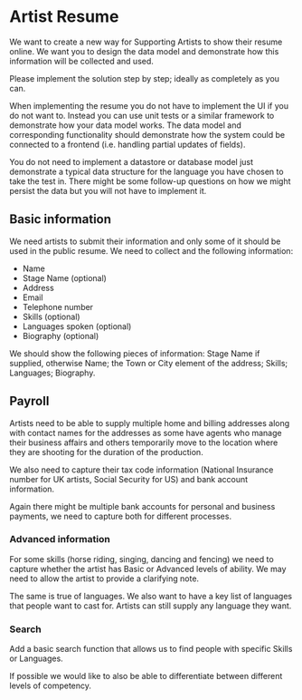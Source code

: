 # Artist Resume

We want to create a new way for Supporting Artists to show their resume online. We want you to design the data model and demonstrate how this information will be collected and used.

Please implement the solution step by step; ideally as completely as you can.

When implementing the resume you do not have to implement the UI if you do not want to. Instead you can use unit tests or a similar framework to demonstrate how your data model works. The data model and corresponding functionality should demonstrate how the system could be connected to a frontend (i.e. handling partial updates of fields).

You do not need to implement a datastore or database model just demonstrate a typical data structure for the language you have chosen to take the test in. There might be some follow-up questions on how we might persist the data but you will not have to implement it.

## Basic information

We need artists to submit their information and only some of it should be used in the public resume.
We need to collect and the following information:

* Name
* Stage Name (optional)
* Address 
* Email
* Telephone number
* Skills (optional)
* Languages spoken (optional)
* Biography (optional)

We should show the following pieces of information: Stage Name if supplied, otherwise Name; the Town or City element of the address; Skills; Languages; Biography.

## Payroll

Artists need to be able to supply multiple home and billing addresses along with contact names for the addresses as some have agents who manage their business affairs and others temporarily move to the location where they are shooting for the duration of the production.

We also need to capture their tax code information (National Insurance number for UK artists, Social Security for US) and bank account information. 

Again there might be multiple bank accounts for personal and business payments, we need to capture both for different processes.

### Advanced information

For some skills (horse riding, singing, dancing and fencing) we need to capture whether the artist has Basic or Advanced levels of ability. We may need to allow the artist to provide a clarifying note.

The same is true of languages. We also want to have a key list of languages that people want to cast for. Artists can still supply any language they want.

### Search

Add a basic search function that allows us to find people with specific Skills or Languages.

If possible we would like to also be able to differentiate between different levels of competency.
